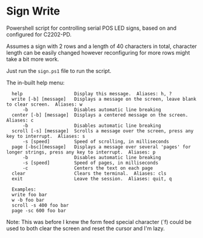 # Sign Write
Powershell script for controlling serial POS LED signs, based on and configured for C2202-PD.

Assumes a sign with 2 rows and a length of 40 characters in total, character length can be easily changed however reconfiguring for more rows might take a bit more work.

Just run the `sign.ps1` file to run the script.

The in-built help menu:
```
  help                   Display this message.  Aliases: h, ?
  write [-b] [message]   Displays a message on the screen, leave blank to clear screen.  Aliases: w
      -b                 Disables automatic line breaking
  center [-b] [message]  Displays a centered message on the screen.  Aliases: c
      -b                 Disables automatic line breaking
  scroll [-s] [message]  Scrolls a message over the screen, press any key to interrupt.  Aliases: s
      -s [speed]         Speed of scrolling, in milliseconds
  page [-bsc][message]   Displays a message over several 'pages' for longer strings, press any key to interrupt.  Aliases: p
      -b                 Disables automatic line breaking
      -s [speed]         Speed of pages, in milliseconds
      -c                 Centers the text on each page
  clear                  Clears the terminal.  Aliases: cls
  exit                   Leave the session.  Aliases: quit, q
  
  Examples:
  write foo bar
  w -b foo bar
  scroll -s 400 foo bar
  page -sc 600 foo bar
  ```

Note: This was before I knew the form feed special character (\`f) could be used to both clear the screen and reset the cursor and I'm lazy.
